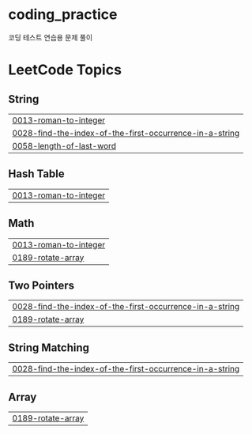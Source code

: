 # coding_practice
코딩 테스트 연습용 문제 풀이

<!---LeetCode Topics Start-->
# LeetCode Topics
## String
|  |
| ------- |
| [0013-roman-to-integer](https://github.com/LeeJiu-Easy/coding_practice/tree/master/0013-roman-to-integer) |
| [0028-find-the-index-of-the-first-occurrence-in-a-string](https://github.com/LeeJiu-Easy/coding_practice/tree/master/0028-find-the-index-of-the-first-occurrence-in-a-string) |
| [0058-length-of-last-word](https://github.com/LeeJiu-Easy/coding_practice/tree/master/0058-length-of-last-word) |
## Hash Table
|  |
| ------- |
| [0013-roman-to-integer](https://github.com/LeeJiu-Easy/coding_practice/tree/master/0013-roman-to-integer) |
## Math
|  |
| ------- |
| [0013-roman-to-integer](https://github.com/LeeJiu-Easy/coding_practice/tree/master/0013-roman-to-integer) |
| [0189-rotate-array](https://github.com/LeeJiu-Easy/coding_practice/tree/master/0189-rotate-array) |
## Two Pointers
|  |
| ------- |
| [0028-find-the-index-of-the-first-occurrence-in-a-string](https://github.com/LeeJiu-Easy/coding_practice/tree/master/0028-find-the-index-of-the-first-occurrence-in-a-string) |
| [0189-rotate-array](https://github.com/LeeJiu-Easy/coding_practice/tree/master/0189-rotate-array) |
## String Matching
|  |
| ------- |
| [0028-find-the-index-of-the-first-occurrence-in-a-string](https://github.com/LeeJiu-Easy/coding_practice/tree/master/0028-find-the-index-of-the-first-occurrence-in-a-string) |
## Array
|  |
| ------- |
| [0189-rotate-array](https://github.com/LeeJiu-Easy/coding_practice/tree/master/0189-rotate-array) |
<!---LeetCode Topics End-->